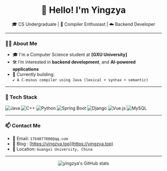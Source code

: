 <h1 align="center">👋 Hello! I'm Yingzya</h1>

<p align="center">
  🎓 CS Undergraduate | 🧠 Compiler Enthusiast | ☁️ Backend Developer
</p>

---

### 🧑‍💻 About Me

- 🎓 I'm a Computer Science student at **[GXU University]**
- 🛠 I’m interested in **backend development**, and **AI-powered applications**
- 🧩 Currently building:  
  `✔️ A C-minus compiler using Java (lexical + syntax + semantic)`  

---

### 🧰 Tech Stack

![Java](https://img.shields.io/badge/-Java-007396?logo=java&logoColor=white)
![C++](https://img.shields.io/badge/-C++-00599C?logo=c%2B%2B&logoColor=white)
![Python](https://img.shields.io/badge/-Python-3776AB?logo=python&logoColor=white)
![Spring Boot](https://img.shields.io/badge/-SpringBoot-6DB33F?logo=spring&logoColor=white)
![Django](https://img.shields.io/badge/-Django-092E20?logo=django)
![Vue.js](https://img.shields.io/badge/-Vue.js-4FC08D?logo=vue.js)
![MySQL](https://img.shields.io/badge/-MySQL-4479A1?logo=mysql)

---

### 📫 Contact Me

- 💼 Email: `1764877886@qq.com`
- 💬 Blog : [https://yingzya.top](https://yingzya.top)
- 📌 Location: `Guangxi University, China`

---

<div align="center">
  <img src="https://github-readme-stats.vercel.app/api?username=yingzya&show_icons=true&theme=default&cache_seconds=60" alt="yingzya's GitHub stats" />
</div>

